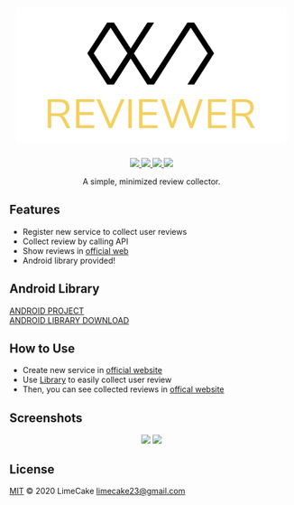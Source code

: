 <h1 align="center">
  <img src="logo.png" alt="Reviewer" width="480">
</h1>

<p align="center">
    <a href="https://reviewer.devx.kr/">
            <img src="https://img.shields.io/badge/DEVX-reviewer-black?style=flat-square" />
        </a>
    <a href="#license">
        <img src="https://img.shields.io/github/license/LIMECAKE/Reviewer?style=flat-square" />
    </a>
    <a href="https://github.com/LIMECAKE/Reviewer/releases">
        <img src="https://img.shields.io/github/v/release/LIMECAKE/Reviewer?style=flat-square" />
    </a>
    <a href="https://github.com/LIMECAKE/Reviewer/issues">
        <img src="https://img.shields.io/badge/SUPPORT-LIVE-green?style=flat-square" />
    </a>
</p>

<p align="center">
A simple, minimized review collector.
</p>

## Features
- Register new service to collect user reviews  
- Collect review by calling API  
- Show reviews in [official web](https://reviewer.devx.kr)  
- Android library provided!  

## Android Library
[ANDROID PROJECT](https://github.com/LIMECAKE/Reviewer/tree/master/Android)  
[ANDROID LIBRARY DOWNLOAD](https://github.com/LIMECAKE/Reviewer/releases)  

## How to Use
- Create new service in [official website](https://reviewer.devx.kr)  
- Use [Library](https://github.com/LIMECAKE/Reviewer/releases) to easily collect user review  
- Then, you can see collected reviews in [offical website](https://reviewer.devx.kr)  

## Screenshots

<div align="center">
<img src="https://user-images.githubusercontent.com/8467374/79943905-23019d00-84a5-11ea-80f8-b2cf83376714.png" width="80%"></img>
<img src="https://user-images.githubusercontent.com/8467374/79943908-2432ca00-84a5-11ea-9041-d659c4c0ff9e.png" width="80%"></img>
</div>

## License
[MIT](LICENSE) © 2020 LimeCake <limecake23@gmail.com>